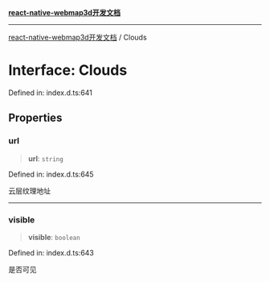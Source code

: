 [**react-native-webmap3d开发文档**](../README.md)

***

[react-native-webmap3d开发文档](../globals.md) / Clouds

# Interface: Clouds

Defined in: index.d.ts:641

## Properties

### url

> **url**: `string`

Defined in: index.d.ts:645

云层纹理地址

***

### visible

> **visible**: `boolean`

Defined in: index.d.ts:643

是否可见
